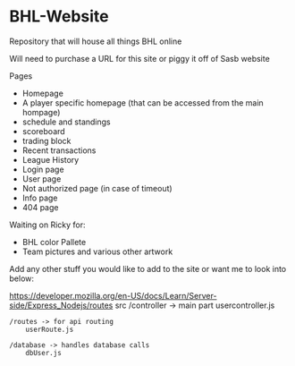 # BHL-Website
Repository that will house all things BHL online

Will need to purchase a URL for this site or piggy it off of Sasb website

Pages
- Homepage
- A player specific homepage (that can be accessed from the main hompage)
- schedule and standings
- scoreboard
- trading block
- Recent transactions
- League History
- Login page
- User page
- Not authorized page (in case of timeout)
- Info page
- 404 page

Waiting on Ricky for:
- BHL color Pallete
- Team pictures and various other artwork

Add any other stuff you would like to add to the site or want me to look into below:


https://developer.mozilla.org/en-US/docs/Learn/Server-side/Express_Nodejs/routes
src
    /controller -> main part
        usercontroller.js

    /routes -> for api routing
        userRoute.js

    /database -> handles database calls
        dbUser.js
    
    